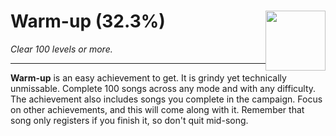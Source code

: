 # Warm-up (32.3%) <img style="float: right;" src="https://cdn.akamai.steamstatic.com/steamcommunity/public/images/apps/620980/3b1ce488ff749ff147ba8149b21a85ef4f204711.jpg" width="96" height="96">

_Clear 100 levels or more._

---

**Warm-up** is an easy achievement to get. It is grindy yet technically unmissable. Complete 100 songs across any mode and with any difficulty. The achievement also includes songs you complete in the campaign. Focus on other achievements, and this will come along with it. Remember that song only registers if you finish it, so don't quit mid-song.